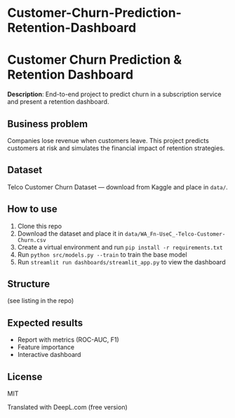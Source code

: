 # Customer-Churn-Prediction-Retention-Dashboard


# Customer Churn Prediction & Retention Dashboard


**Description**: End-to-end project to predict churn in a subscription service and present a retention dashboard.


## Business problem
Companies lose revenue when customers leave. This project predicts customers at risk and simulates the financial impact of retention strategies.


## Dataset
Telco Customer Churn Dataset — download from Kaggle and place in `data/`.


## How to use
1. Clone this repo
2. Download the dataset and place it in `data/WA_Fn-UseC_-Telco-Customer-Churn.csv`
3. Create a virtual environment and run `pip install -r requirements.txt`
4. Run `python src/models.py --train` to train the base model
5. Run `streamlit run dashboards/streamlit_app.py` to view the dashboard


## Structure
(see listing in the repo)


## Expected results
- Report with metrics (ROC-AUC, F1)
- Feature importance
- Interactive dashboard


## License
MIT

Translated with DeepL.com (free version)
